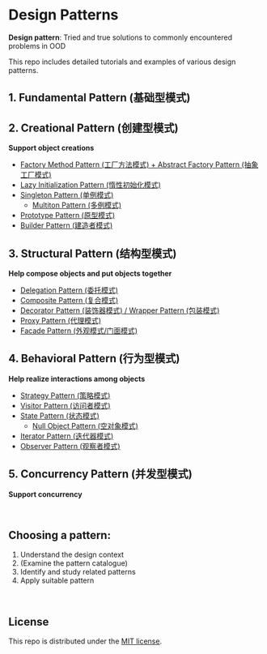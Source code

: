 # Design Patterns

**Design pattern**: Tried and true solutions to commonly encountered problems in OOD

This repo includes detailed tutorials and examples of various design patterns.

## 1. Fundamental Pattern (基础型模式)

## 2. Creational Pattern (创建型模式)

**Support object creations**

- <a href="https://github.com/Ziang-Lu/Design-Patterns/blob/master/2-Creational%20Patterns/1-Factory%20Method%20Pattern%20%26%20Abstract%20Factory%20Pattern/Factory%20Method%20Pattern%20%26%20Abstract%20Factory%20Pattern.md">Factory Method Pattern (工厂方法模式) + Abstract Factory Pattern (抽象工厂模式)</a>
- <a href="https://github.com/Ziang-Lu/Design-Patterns/blob/master/2-Creational%20Patterns/2-Lazy%20Initialization%20Pattern.md">Lazy Initialization Pattern (惰性初始化模式)</a>
- <a href="https://github.com/Ziang-Lu/Design-Patterns/blob/master/2-Creational%20Patterns/3-Singleton%20Pattern.md">Singleton Pattern (单例模式)</a>
  - <a href="https://github.com/Ziang-Lu/Design-Patterns/blob/master/2-Creational%20Patterns/4-Multiton%20Pattern.md">Multiton Pattern (多例模式)</a>
- <a href="https://github.com/Ziang-Lu/Design-Patterns/blob/master/2-Creational%20Patterns/5-Prototype%20Pattern/Prototype%20Pattern.md">Prototype Pattern (原型模式)</a>
- <a href="https://github.com/Ziang-Lu/Design-Patterns/blob/master/2-Creational%20Patterns/6-Builder%20Pattern/Builder%20Pattern.md">Builder Pattern (建造者模式)</a>

## 3. Structural Pattern (结构型模式)

**Help compose objects and put objects together**

* <a href="https://github.com/Ziang-Lu/Design-Patterns/blob/master/3-Structural%20Patterns/1-Delegation%20Pattern.md">Delegation Pattern (委托模式)</a>
* <a href="https://github.com/Ziang-Lu/Design-Patterns/blob/master/3-Structural%20Patterns/2-Composite%20Pattern/Composite%20Pattern.md">Composite Pattern (复合模式)</a>
* <a href="https://github.com/Ziang-Lu/Design-Patterns/blob/master/3-Structural%20Patterns/3-Decorator%20Pattern/Decorator%20Pattern.md">Decorator Pattern (装饰器模式) / Wrapper Pattern (包装模式)</a>
* <a href="https://github.com/Ziang-Lu/Design-Patterns/blob/master/3-Structural%20Patterns/4-Proxy%20Pattern/Proxy%20Pattern.md">Proxy Pattern (代理模式)</a>
* <a href="https://github.com/Ziang-Lu/Design-Patterns/blob/master/3-Structural%20Patterns/5-Facade%20Pattern/Facade%20Pattern.md">Facade Pattern (外观模式/门面模式)</a>

## 4. Behavioral Pattern (行为型模式)

**Help realize interactions among objects**

* <a href="https://github.com/Ziang-Lu/Design-Patterns/blob/master/4-Behavioral%20Patterns/1-Strategy%20Pattern/Strategy%20Pattern.md">Strategy Pattern (策略模式)</a>
* <a href="https://github.com/Ziang-Lu/Design-Patterns/blob/master/4-Behavioral%20Patterns/2-Visitor%20Pattern/Visitor%20Pattern.md">Visitor Pattern (访问者模式)</a>
* <a href="https://github.com/Ziang-Lu/Design-Patterns/blob/master/4-Behavioral%20Patterns/3-State%20Pattern/State%20Pattern.md">State Pattern (状态模式)</a>
  * <a href="https://github.com/Ziang-Lu/Design-Patterns/blob/master/4-Behavioral%20Patterns/4-Null%20Object%20Pattern/Null%20Object%20Pattern.md">Null Object Pattern (空对象模式)</a>
* <a href="https://github.com/Ziang-Lu/Design-Patterns/blob/master/4-Behavioral%20Patterns/5-Iterator%20Pattern.md">Iterator Pattern (迭代器模式)</a>
* <a href="https://github.com/Ziang-Lu/Design-Patterns/blob/master/4-Behavioral%20Patterns/6-Observer%20Pattern/Observer%20Pattern.md">Observer Pattern (观察者模式)</a>

## 5. Concurrency Pattern (并发型模式)

**Support concurrency**

<br>

## Choosing a pattern:

1. Understand the design context
2. (Examine the pattern catalogue)
3. Identify and study related patterns
4. Apply suitable pattern

<br>

## License

This repo is distributed under the <a href="https://github.com/Ziang-Lu/Design-Patterns/blob/master/LICENSE">MIT license</a>.
